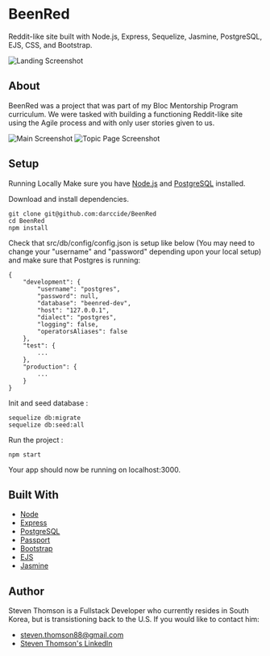 # BeenRed
Reddit-like site built with Node.js, Express, Sequelize, Jasmine, PostgreSQL, EJS, CSS, and Bootstrap.


![Landing Screenshot](https://i.imgur.com/wltUpxx.jpg)

## About
BeenRed was a project that was part of my Bloc Mentorship Program curriculum. We were tasked with building a functioning Reddit-like site using the Agile process and with only user stories given to us.


![Main Screenshot](https://i.imgur.com/ReGGccm.jpg)
![Topic Page Screenshot](https://i.imgur.com/xHd8I8p.jpg)

## Setup
Running Locally
Make sure you have [Node.js](https://nodejs.org/en/) and [PostgreSQL](https://www.postgresql.org/) installed.

Download and install dependencies.
```
git clone git@github.com:darccide/BeenRed 
cd BeenRed
npm install
```

Check that src/db/config/config.json is setup like below (You may need to change your "username" and "password" depending upon your local setup) and make sure that Postgres is running:
```
{
	"development": {
		"username": "postgres",
		"password": null,
		"database": "beenred-dev",
		"host": "127.0.0.1",
		"dialect": "postgres",
		"logging": false,
		"operatorsAliases": false
	},
	"test": {
		...
	},
	"production": {
		...
	}
}
```

Init and seed database :
```
sequelize db:migrate
sequelize db:seed:all
```

Run the project :
```
npm start
```
Your app should now be running on localhost:3000.


## Built With
* [Node](https://nodejs.org/en/)
* [Express](https://expressjs.com/)
* [PostgreSQL](https://www.postgresql.org/)
* [Passport](http://www.passportjs.org/)
* [Bootstrap](https://getbootstrap.com/)
* [EJS](https://ejs.co/)
* [Jasmine](https://jasmine.github.io/)

## Author
Steven Thomson is a Fullstack Developer who currently resides in South Korea, but is transistioning back to the U.S. If you would like to contact him:

 * steven.thomson88@gmail.com
 * [Steven Thomson's LinkedIn](https://www.linkedin.com/in/steventhomson1988/)
